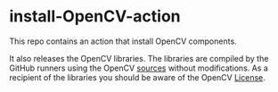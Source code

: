 # install-OpenCV-action 

This repo contains an action that install OpenCV components.

It also releases the OpenCV libraries.
The libraries are compiled by the GitHub runners using the OpenCV [sources](https://github.com/opencv/opencv) without modifications.
As a recipient of the libraries you should be aware of the OpenCV [License](https://github.com/opencv/opencv#Apache-2.0-1-ov-file).


